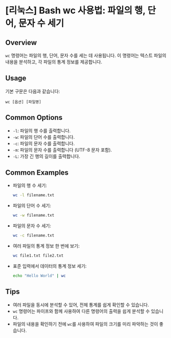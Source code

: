 # [리눅스] Bash wc 사용법: 파일의 행, 단어, 문자 수 세기

## Overview
`wc` 명령어는 파일의 행, 단어, 문자 수를 세는 데 사용됩니다. 이 명령어는 텍스트 파일의 내용을 분석하고, 각 파일의 통계 정보를 제공합니다.

## Usage
기본 구문은 다음과 같습니다:
```
wc [옵션] [파일명]
```

## Common Options
- `-l`: 파일의 행 수를 출력합니다.
- `-w`: 파일의 단어 수를 출력합니다.
- `-c`: 파일의 문자 수를 출력합니다.
- `-m`: 파일의 문자 수를 출력합니다 (UTF-8 문자 포함).
- `-L`: 가장 긴 행의 길이를 출력합니다.

## Common Examples
- 파일의 행 수 세기:
  ```bash
  wc -l filename.txt
  ```

- 파일의 단어 수 세기:
  ```bash
  wc -w filename.txt
  ```

- 파일의 문자 수 세기:
  ```bash
  wc -c filename.txt
  ```

- 여러 파일의 통계 정보 한 번에 보기:
  ```bash
  wc file1.txt file2.txt
  ```

- 표준 입력에서 데이터의 통계 정보 세기:
  ```bash
  echo "Hello World" | wc
  ```

## Tips
- 여러 파일을 동시에 분석할 수 있어, 전체 통계를 쉽게 확인할 수 있습니다.
- `wc` 명령어는 파이프와 함께 사용하여 다른 명령어의 출력을 쉽게 분석할 수 있습니다.
- 파일의 내용을 확인하기 전에 `wc`를 사용하여 파일의 크기를 미리 파악하는 것이 좋습니다.